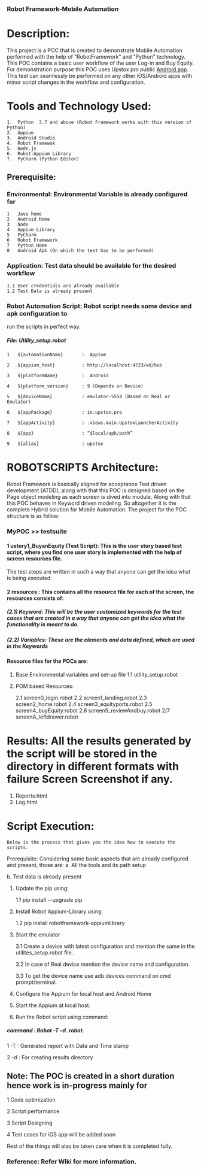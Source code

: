 ### Robot Framework-Mobile Automation
# Description:

This project is a POC that is created to demonstrate Mobile Automation performed with the help of “RobotFramework” and “Python” technology. This POC contains a basic user workflow of the user Log-in and Buy Equity.
For demonstration purpose this POC uses Upstox pro public [Android app](https://play.google.com/store/apps/details?id=in.upstox.pro&hl=en_IN). This test can seamlessly be performed on any other iOS/Android apps with minor script changes in the workflow and configuration. 


# Tools and Technology Used:
    1.	Python  3.7 and above (Robot Framework works with this version of Python)
    2.	Appium 
    3.	Android Studio
    4.	Robot Framewok
    5.	Node.js
    6.	Robot-Appium Library
    7.	PyCharm (Python Editor)
    
## Prerequisite:

###  Environmental: Environmental Variable is already configured for
    1	Java home 
    2	Android Home
    3	Node   
    4	Appium Library   
    5	PyCharm  
    6	Robot Framework  
    7	Python Home
    8	Android Apk (On which the test has to be performed)

### Application: Test data should be available for the desired workflow
    1.1	User credentials are already available
    1.2	Test Data is already present

###	Robot Automation Script: Robot script needs some device and apk configuration to 
run the scripts in perfect way.

 ##### File: Utility_setup.robot
 
    1	${automationName}      	:  Appium
    
    2	${appium_host}          : http://localhost:4723/wd/hub
    
    3	${platformName}       	:  Android
    
    4	${platform_version}    	: 9 (Depends on Device)
    
    5	${deviceName}           : emulator-5554 (Based on Real or Emulator)
    
    6	${appPackage}           : in.upstox.pro
    
    7	${appActivity}          : .views.main.UpstoxLauncherActivity
    
    8	${app}                  : “$local/apk/path”
    
    9	${alias}                : upstox
    



# ROBOTSCRIPTS Architecture:
Robot Framework is basically aligned for acceptance Test driven development (ATDD), along with that this POC is designed based on the Page object modeling as each screen is dived into module. Along with that this POC behaves in Keyword driven modeling. So altogether it is the complete Hybrid solution for Mobile Automation.
	The project for the POC structure is as follow:
	
### MyPOC >> testsuite 

#### 1	ustory1_BuyanEquity (Test Script): This is the user story based test script, where you find one user story is implemented with the help of screen resources file.

The test steps are written in such a way that anyone can get the idea what is being executed.

#### 2	resources : This contains all the resource file for each of the screen, the resources consists of:

##### (2.1)	Keyword: This will be the user customized keywords for the test cases that are created in a way that anyone can get the idea what the functionality is meant to do.

##### (2.2)	Variables: These are the elements and data defined, which are used in the Keywords
 
#### Resource files for the POCs are:

1.	Base Environmental variables and set-up file
1.1	utility_setup.robot

2.	POM based Resources:

	2.1	screen0_login.robot
	2.2	screen1_landing.robot
	2.3	screen2_home.robot
	2.4	screen3_equityports.robot
	2.5	screen4_buyEquity.robot
	2.6	screen5_reviewAndbuy.robot
	2/7	screenA_leftdrawer.robot
	
	
# Results: All the results generated by the script will be stored in the directory in different formats with failure Screen Screenshot if any.

1.	Reports.html
2.	Log.html


# Script Execution:
	Below is the process that gives you the idea how to execute the scripts.
Prerequisite:  Considering some basic aspects that are already configured and present, those are:
a.	All the tools and its path setup

b.	Test data is already present


1.	Update the pip using:

	1.1	pip install --upgrade pip

2.	Install Robot Appium-Library using:

	1.2	pip install robotframework-appiumlibrary

3.	Start the emulator 

	3.1	Create a device with latest configuration and mention the same in the utilites_setup.robot file.
	
	3.2	In case of Real device mention the device name and configuration.
	
	3.3	To get the device name use adb devices command on cmd prompt/terminal.

4.	Configure the Appium for local host and Android Home
 
5.	Start the Appium at local host.

6.	Run the Robot script using command:

##### command : Robot  -T –d 	<result-directory-name> <script-path>.robot.
	
1	-T : Generated report with Data and Time stamp 

2	-d : For creating results directory



## Note: The POC is created in a short duration hence work is in-progress mainly for 

1 Code optimization

2 Script performance

3 Script Designing

4 Test cases for iOS app will be added soon

Rest of the things will also be taken care when it is completed fully.

### Reference: Refer Wiki for more information. 
			

